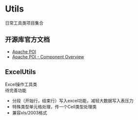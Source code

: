 # Utils  
  
日常工具类项目集合  
## 开源库官方文档  
* [Apache POI](https://poi.apache.org/index.html)
* [Apache POI - Component Overview](https://poi.apache.org/components/index.html)

## ExcelUtils  
Excel操作工具类  
待完善功能
* 分段（开始行，结束行）写入excel功能，减轻大数据写入表压力
* 特殊类型单元格处理，传一个Cell类型处理类
* 兼容xls/2003格式
